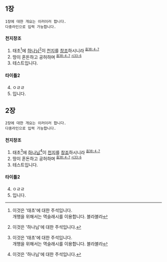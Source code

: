 ## 1장
```summary
1장에 대한 개요는 이러이러 합니다.
다중라인으로 입력 가능합니다.
```

#### 천지창조
1. 태초[^11]에 [하나님][H0003][^12]이 [천지][H0001]를 [창조][H0002]하시니라 <sup><a href='../Job/038.md'>`욥38:4-7`</a></sup>
2. 땅이 혼돈하고 공허하며 <sup><a href='../Job/038.md'>`욥38:4-7`</a> <a href='../Psalm'>`시33:6`</a></sup>
3. 테스트입니다.

#### 타이틀2
4. ㅇㄹㄹ
5. 입니다.


[^11]: 이것은 '태초'에 대한 주석입니다.\
      개행을 위해서는 역슬래시를 이용합니다. 블라블라
[^12]: 이것은 '하나님'에 대한 주석입니다.

## 2장
```summary
2장에 대한 개요는 이러이러 합니다.
다중라인으로 입력 가능합니다.
```

#### 천지창조
1. 태초[^21]에 [하나님][H0003][^22]이 [천지][H0001]를 [창조][H0002]하시니라 <sup><a href='../Job/038.md'>`욥38:4-7`</a></sup>
2. 땅이 혼돈하고 공허하며 <sup><a href='../Job/038.md'>`욥38:4-7`</a> <a href='../Psalm'>`시33:6`</a></sup>
3. 테스트입니다.

#### 타이틀2
4. ㅇㄹㄹ
5. 입니다.


[^21]: 이것은 '태초'에 대한 주석입니다.\
      개행을 위해서는 역슬래시를 이용합니다. 블라블라
[^22]: 이것은 '하나님'에 대한 주석입니다.


[//]: # (
    다중 행 주석이 이곳에 포함될 수 있습니다.
    블라블라
)

<!-- autogen -->

[H0001]: ../../strong/H0001.md
[H0002]: ../README.md
[H0003]: ../README.md
